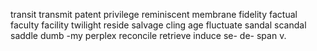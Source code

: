 transit transmit
patent
privilege
reminiscent
membrane
fidelity factual faculty facility
twilight
reside
salvage
cling
<lever>age
fluctuate
sandal scandal saddle
dumb -my
perplex
reconcile
retrieve
induce se- de-
span v.